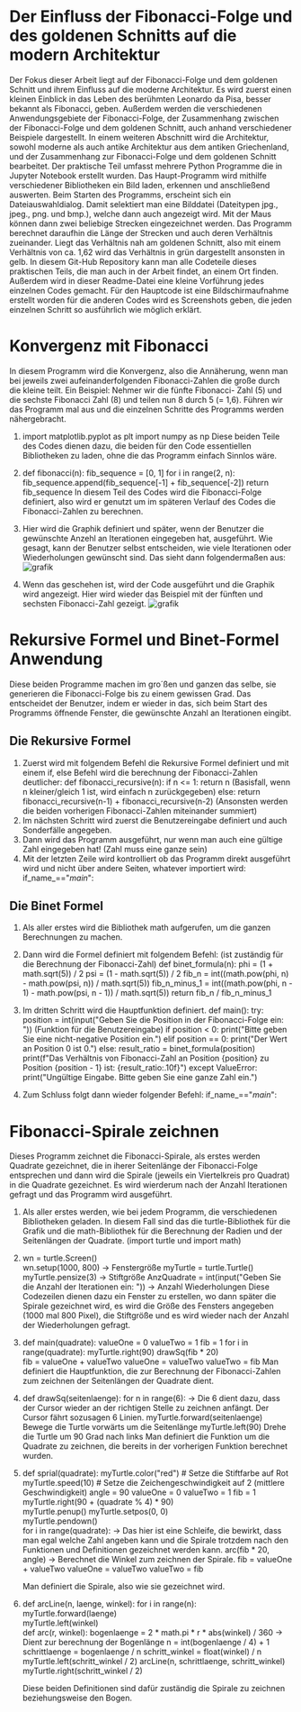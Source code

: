 # Der Einfluss der Fibonacci-Folge und des goldenen Schnitts auf die modern Architektur 
Der Fokus dieser Arbeit liegt auf der Fibonacci-Folge und dem goldenen Schnitt und ihrem Einfluss auf die moderne Architektur. Es wird zuerst einen kleinen Einblick in das Leben des berühmten Leonardo da Pisa, besser bekannt als Fibonacci, geben. Außerdem werden die verschiedenen Anwendungsgebiete der Fibonacci-Folge, der Zusammenhang zwischen der Fibonacci-Folge und dem goldenen Schnitt, auch anhand verschiedener Beispiele dargestellt. In einem weiteren Abschnitt wird die Architektur, sowohl moderne als auch antike Architektur aus dem antiken Griechenland, und der Zusammenhang zur Fibonacci-Folge und dem goldenen Schnitt bearbeitet.
Der praktische Teil umfasst mehrere Python Programme die in Jupyter Notebook erstellt wurden. Das Haupt-Programm wird mithilfe verschiedener Bibliotheken ein Bild laden, erkennen und anschließend auswerten. Beim Starten des Programms, erscheint sich ein Dateiauswahldialog. Damit selektiert man eine Bilddatei (Dateitypen jpg., jpeg., png. und bmp.), welche dann auch angezeigt wird. Mit der Maus können dann zwei beliebige Strecken eingezeichnet werden. Das Programm berechnet daraufhin die Länge der Strecken und auch deren Verhältnis zueinander. Liegt das Verhältnis nah am goldenen Schnitt, also mit einem Verhältnis von ca. 1,62 wird das Verhältnis in grün dargestellt ansonsten in gelb.
In diesem Git-Hub Repository kann man alle Codeteile dieses praktischen Teils, die man auch in der Arbeit findet, an einem Ort finden. Außerdem wird in dieser Readme-Datei eine kleine Vorführung jedes einzelnen Codes gemacht. Für den Hauptcode ist eine Bildschirmaufnahme erstellt worden für die anderen Codes wird es Screenshots geben, die jeden einzelnen Schritt so ausführlich wie möglich erklärt.

  # Konvergenz mit Fibonacci
  In diesem Programm wird die Konvergenz, also die Annäherung, wenn man bei jeweils zwei aufeinanderfolgenden Fibonacci-Zahlen die große durch die kleine teilt. Ein Beispiel: Nehmer wir die fünfte Fibonacci-    Zahl (5) und die sechste Fibonacci Zahl (8) und teilen nun 8 durch 5 (= 1,6). Führen wir das Programm mal aus und die einzelnen Schritte des Programms werden nähergebracht.
  
  1. import matplotlib.pyplot as plt
     import numpy as np
     Diese beiden Teile des Codes dienen dazu, die beiden für den Code essentiellen Bibliotheken zu laden, ohne die das Programm einfach Sinnlos wäre.
  2. def fibonacci(n):
    fib_sequence = [0, 1]
    for i in range(2, n):
        fib_sequence.append(fib_sequence[-1] + fib_sequence[-2])
     return fib_sequence
     In diesem Teil des Codes wird die Fibonacci-Folge definiert, also wird er genutzt um im späteren Verlauf des Codes die Fibonacci-Zahlen zu berechnen.
  3. Hier wird die Graphik definiert und später, wenn der Benutzer die gewünschte Anzehl an Iterationen eingegeben hat, ausgeführt. Wie gesagt, kann der Benutzer selbst entscheiden, wie viele Iterationen oder Wiederholungen gewünscht sind. Das sieht dann folgendermaßen aus:
![grafik](https://github.com/Ja06n/Endarbeit/assets/137494390/454712bf-8fb4-45c1-9073-e7bb4727d3fd)

  5. Wenn das geschehen ist, wird der Code ausgeführt und die Graphik wird angezeigt. Hier wird wieder das Beispiel mit der fünften und sechsten Fibonacci-Zahl gezeigt.
  ![grafik](https://github.com/Ja06n/Endarbeit/assets/137494390/aa279a2c-3583-473b-8141-854c43b67d37)


  # Rekursive Formel und Binet-Formel Anwendung
  Diese beiden Programme machen im gro´ßen und ganzen das selbe, sie generieren die Fibonacci-Folge bis zu einem gewissen Grad. Das entscheidet der Benutzer, indem er wieder in das, sich beim Start des Programms öffnende Fenster, die gewünschte Anzahl an Iterationen eingibt. 
  ## Die Rekursive Formel
  1. Zuerst wird mit folgendem Befehl die Rekursive Formel definiert und mit einem if, else Befehl wird die berechnung der Fibonacci-Zahlen deutlicher:
     def fibonacci_recursive(n):
    if n <= 1: 
        return n (Basisfall, wenn n kleiner/gleich 1 ist, wird einfach n zurückgegeben)
    else:
        return fibonacci_recursive(n-1) + fibonacci_recursive(n-2) (Ansonsten werden die beiden vorherigen Fibonacci-Zahlen miteinander summiert)
  2. Im nächsten Schritt wird zuerst die Benutzereingabe definiert und auch Sonderfälle angegeben.
  3. Dann wird das Programm ausgeführt, nur wenn man auch eine gültige Zahl eingegeben hat! (Zahl muss eine ganze sein)
  4. Mit der letzten Zeile wird kontrolliert ob das Programm direkt ausgeführt wird und nicht über andere Seiten, whatever importiert wird: if_name_=="_main_":

  ## Die Binet Formel
  1. Als aller erstes wird die Bibliothek math aufgerufen, um die ganzen Berechnungen zu machen.
  2. Dann wird die Formel definiert mit folgendem Befehl: (ist zuständig  für die Berechnung der Fibonacci-Zahl)
     def binet_formula(n):
    phi = (1 + math.sqrt(5)) / 2
    psi = (1 - math.sqrt(5)) / 2
    fib_n = int((math.pow(phi, n) - math.pow(psi, n)) / math.sqrt(5))
    fib_n_minus_1 = int((math.pow(phi, n - 1) - math.pow(psi, n - 1)) / math.sqrt(5))
    return fib_n / fib_n_minus_1
  3. Im dritten Schritt wird die Hauptfunktion definiert.
     def main():
    try:
        position = int(input("Geben Sie die Position in der Fibonacci-Folge ein: ")) (Funktion für die Benutzereingabe)
        if position < 0:
            print("Bitte geben Sie eine nicht-negative Position ein.")
        elif position == 0:
            print("Der Wert an Position 0 ist 0.")
        else:
            result_ratio = binet_formula(position)
            print(f"Das Verhältnis von Fibonacci-Zahl an Position {position} zu Position {position - 1} ist: {result_ratio:.10f}")
    except ValueError:
        print("Ungültige Eingabe. Bitte geben Sie eine ganze Zahl ein.")

  4. Zum Schluss folgt dann wieder folgender Befehl: if_name_=="_main_":

# Fibonacci-Spirale zeichnen
Dieses Programm zeichnet die Fibonacci-Spirale, als erstes werden Quadrate gezeichnet, die in iherer Seitenlänge der Fibonacci-Folge entsprechen und dann wird die Spirale (jeweils ein Viertelkreis pro Quadrat) in die Quadrate gezeichnet. Es wird wierderum nach der Anzahl Iterationen gefragt und das Programm wird ausgeführt.

1. Als aller erstes werden, wie bei jedem Programm, die verschiedenen Bibliotheken geladen. In diesem Fall sind das die turtle-Bibliothek für die Grafik und die math-Bibliothek für die Berechnung der Radien und der Seitenlängen der Quadrate. (import turtle und import math)
2. wn = turtle.Screen()  
wn.setup(1000, 800)  -> Fenstergröße
myTurtle = turtle.Turtle()  
myTurtle.pensize(3)   -> Stiftgröße
AnzQuadrate = int(input("Geben Sie die Anzahl der Iterationen ein: ")) -> Anzahl Wiederholungen
Diese Codezeilen dienen dazu ein Fenster zu erstellen, wo dann später die Spirale gezeichnet wird, es wird die Größe des Fensters angegeben (1000 mal 800 Pixel), die Stiftgröße und es wird wieder nach der Anzahl der Wiederholungen gefragt.

3. def main(quadrate):
    valueOne = 0
    valueTwo = 1
    fib = 1
    for i in range(quadrate):
        myTurtle.right(90) 
        drawSq(fib * 20)   
        fib = valueOne + valueTwo
        valueOne = valueTwo
        valueTwo = fib
   Man definiert die Hauptfunktion, die zur Berechnung der Fibonacci-Zahlen zum zeichnen der Seitenlängen der Quadrate dient.

4. def drawSq(seitenlaenge): 
    for n in range(6): -> Die 6 dient dazu, dass der Cursor wieder an der richtigen Stelle zu zeichnen anfängt. Der Cursor fährt sozusagen 6 Linien.
        myTurtle.forward(seitenlaenge)  Bewege die Turtle vorwärts um die Seitenlänge
        myTurtle.left(90)   Drehe die Turtle um 90 Grad nach links
   Man definiert die Funktion um die Quadrate zu zeichnen, die bereits in der vorherigen Funktion berechnet wurden.

5. def sprial(quadrate):
    myTurtle.color("red")  # Setze die Stiftfarbe auf Rot
    myTurtle.speed(10)      # Setze die Zeichengeschwindigkeit auf 2 (mittlere Geschwindigkeit)
    angle = 90
    valueOne = 0
    valueTwo = 1
    fib = 1
    myTurtle.right(90 + (quadrate % 4) * 90)     
    myTurtle.penup() 
    myTurtle.setpos(0, 0)  
    myTurtle.pendown()    
    for i in range(quadrate): -> Das hier ist eine Schleife, die bewirkt, dass man egal welche Zahl angeben kann und die Spirale trotzdem nach den Funktionen und Definitionen gezeichnet werden kann.
        arc(fib * 20, angle)  -> Berechnet die Winkel zum zeichnen der Spirale.
        fib = valueOne + valueTwo
        valueOne = valueTwo
        valueTwo = fib

    Man definiert die Spirale, also wie sie gezeichnet wird.

6. def arcLine(n, laenge, winkel):
    for i in range(n):
        myTurtle.forward(laenge)  
        myTurtle.left(winkel)   
def arc(r, winkel):
    bogenlaenge = 2 * math.pi * r * abs(winkel) / 360  -> Dient zur berechnung der Bogenlänge
    n = int(bogenlaenge / 4) + 1 
    schrittlaenge = bogenlaenge / n
    schritt_winkel = float(winkel) / n
    myTurtle.left(schritt_winkel / 2)
    arcLine(n, schrittlaenge, schritt_winkel)
    myTurtle.right(schritt_winkel / 2)

   Diese beiden Definitionen sind dafür zuständig die Spirale zu zeichnen beziehungsweise den Bogen.

